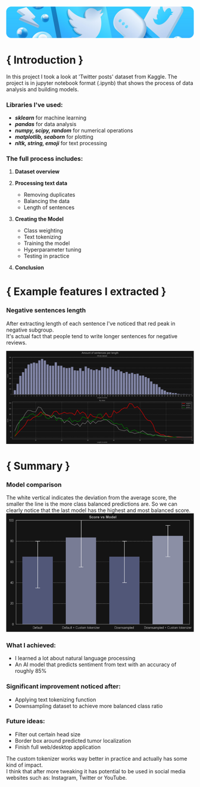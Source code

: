 ![bg](./media/bg.png)

# { Introduction }
In this project I took a look at 'Twitter posts' dataset from Kaggle.
The project is in jupyter notebook format (.ipynb) that shows the process of data analysis and building models.

### Libraries I've used:
- ***sklearn*** for machine learning
- ***pandas*** for data analysis
- ***numpy, scipy, random*** for numerical operations
- ***matplotlib, seaborn*** for plotting
- ***nltk, string, emoji*** for text processing


### The full process includes:
1) **Dataset overview**

2) **Processing text data**
   - Removing duplicates
   - Balancing the data
   - Length of sentences

3) **Creating the Model**
   - Class weighting
   - Text tokenizing
   - Training the model
   - Hyperparameter tuning
   - Testing in practice

4) **Conclusion**


# { Example features I extracted }

### Negative sentences length
After extracting length of each sentence I've noticed that red peak in negative subgroup. <br>
It's actual fact that people tend to write longer sentences for negative reviews.

![sentence-len](./media/sentence-len.png)


# { Summary }

### Model comparison
The white vertical indicates the deviation from the average score, the smaller the line is the more class balanced predictions are.
So we can clearly notice that the last model has the highest and most balanced score.
![sentence-len](./media/model-comparison.png)

### What I achieved:
- I learned a lot about natural language processing
- An AI model that predicts sentiment from text with an accuracy of roughly 85%

### Significant improvement noticed after:
- Applying text tokenizing function
- Downsampling dataset to achieve more balanced class ratio

### Future ideas:
- Filter out certain head size
- Border box around predicted tumor localization
- Finish full web/desktop application

The custom tokenizer works way better in practice and actually has some kind of impact.<br>
I think that after more tweaking it has potential to be used in social media websites such as: Instagram, Twitter or YouTube.<br><br>
